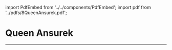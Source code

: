 import PdfEmbed from '../../components/PdfEmbed';
import pdf from '../pdfs/8QueenAnsurek.pdf';

# Queen Ansurek
---

<PdfEmbed src={pdf} />